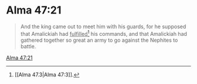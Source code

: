 # Alma 47:21

> And the king came out to meet him with his guards, for he supposed that Amalickiah had <u>fulfilled</u>[^a] his commands, and that Amalickiah had gathered together so great an army to go against the Nephites to battle.

[Alma 47:21](https://www.churchofjesuschrist.org/study/scriptures/bofm/alma/47?lang=eng&id=p21#p21)


[^a]: [[Alma 47.3|Alma 47:3]].  
